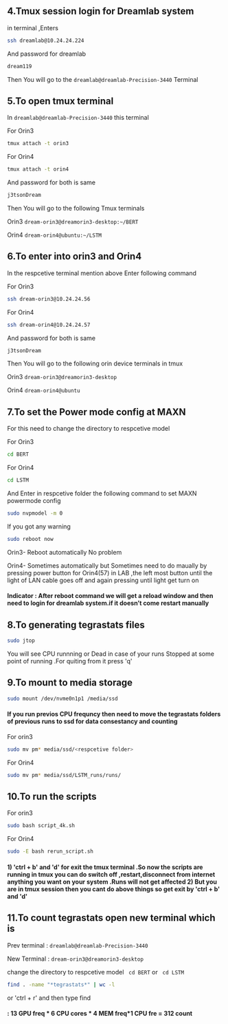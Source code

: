 
## 4.Tmux session login for Dreamlab system
in terminal ,Enters

```bash
ssh dreamlab@10.24.24.224
```

And password for dreamlab 
```bash
dream119
```

Then You will go to the ` dreamlab@dreamlab-Precision-3440 ` Terminal 

## 5.To open tmux terminal 
In ` dreamlab@dreamlab-Precision-3440 ` this terminal 

For Orin3

```bash
tmux attach -t orin3
```

For Orin4
```bash
tmux attach -t orin4
``` 

And password for both is same  
```bash
j3tsonDream
```

Then You will go to the following Tmux terminals

Orin3 `dream-orin3@dreamorin3-desktop:~/BERT `

Orin4 `dream-orin4@ubuntu:~/LSTM`

## 6.To enter into orin3 and Orin4 

In the respcetive terminal mention above Enter following command

For Orin3

```bash
ssh dream-orin3@10.24.24.56
```

For Orin4
```bash
ssh dream-orin4@10.24.24.57
``` 

And password for both is same  
```bash
j3tsonDream
```

Then You will go to the following orin device terminals in tmux

Orin3 `dream-orin3@dreamorin3-desktop `

Orin4 `dream-orin4@ubuntu `

## 7.To set the Power mode config at MAXN 

For this need to change the directory to respcetive model

For Orin3

```bash
cd BERT
```

For Orin4
```bash
cd LSTM
``` 

And Enter in respcetive folder the following command to set MAXN powermode config  
```bash
sudo nvpmodel -m 0
```

If you got any warning 
```bash
sudo reboot now
```

Orin3- Reboot automatically No problem

Orin4- Sometimes automatically but Sometimes need to do maually by pressing power button for Orin4(57) in LAB ,the left most button until the light of LAN cable goes off and again pressing until light get turn on 

#### Indicator : After reboot command we will get a reload window and then need to login for dreamlab system.if it doesn’t come restart manually 

## 8.To generating tegrastats files

```bash
sudo jtop
```
You will see CPU runnning or Dead in case of your runs Stopped at some point of running .For quiting from it press 'q' 

## 9.To mount to media storage


```bash
sudo mount /dev/nvme0n1p1 /media/ssd
```

#### If you run previos CPU frequncy then need to move the tegrastats folders of previous runs to ssd for data consestancy and counting 

For orin3 

```bash
sudo mv pm* media/ssd/<respcetive folder>
```

For Orin4 

```bash
sudo mv pm* media/ssd/LSTM_runs/runs/
```
## 10.To run the scripts

For orin3 

```bash
sudo bash script_4k.sh 
```

For Orin4 

```bash
sudo -E bash rerun_script.sh
```

#### 1) 'ctrl + b' and 'd' for exit the tmux terminal .So now the scripts are running in tmux you can do switch off ,restart,disconnect from internet anything you want on your system .Runs will not get affected 2) But you are in tmux session then you cant do above things so get exit by 'ctrl + b' and 'd' 

## 11.To count tegrastats open new terminal which is

Prev terminal :    `dreamlab@dreamlab-Precision-3440`

New Terminal : `dream-orin3@dreamorin3-desktop`

change the directory to respcetive model 
` cd BERT` or ` cd LSTM`


```bash
find . -name "*tegrastats*" | wc -l
```

or 
'ctrl + r' and then type find

#### : 13 GPU freq * 6 CPU cores * 4 MEM freq*1 CPU fre = 312 count







